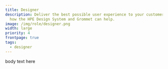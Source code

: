 ```yaml
---
title: Designer
description: Deliver the best possible user experience to your customers. Learn
  how the HPE Design System and Grommet can help.
image: /img/role/designer.png
width: large
priority: 4
frontpage: true
tags:
  - designer
---
```

body text here